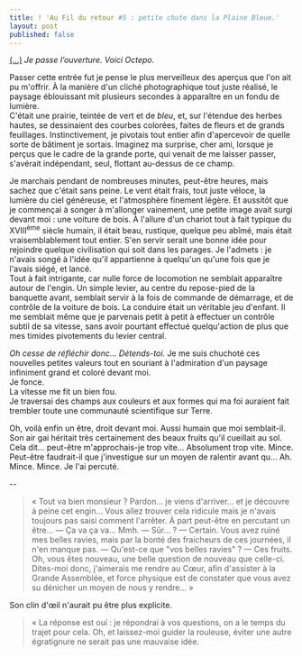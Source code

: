 ```yaml
---
title: ! 'Au Fil du retour #5 : petite chute dans la Plaine Bleue.'
layout: post
published: false
---
```

[(...)](/2013/12/04/au-fil-du-retour-number-4-le-blanc-des-entrees.html) *Je passe l’ouverture. Voici Octepo.*

Passer cette entrée fut je pense le plus merveilleux des aperçus que l'on ait pu m'offrir. À la manière d'un cliché photographique tout juste réalisé, le paysage éblouissant mit plusieurs secondes à apparaître en un fondu de lumière.  
C'était une prairie, teintée de vert et de *bleu*, et, sur l'étendue des herbes hautes, se dessinaient des courbes colorées, faites de fleurs et de grands feuillages. Instinctivement, je pivotais tout entier afin d'apercevoir de quelle sorte de bâtiment je sortais. Imaginez ma surprise, cher ami, lorsque je perçus que le cadre de la grande porte, qui venait de me laisser passer, s'avérait indépendant, seul, flottant au-dessus de ce champ.

Je marchais pendant de nombreuses minutes, peut-être heures, mais sachez que c'était sans peine. Le vent était frais, tout juste véloce, la lumière du ciel généreuse, et l'atmosphère finement légère. Et aussitôt que je commençai à songer à m'allonger vainement, une petite image avait surgi devant moi : une voiture de bois. À l'allure d'un chariot tout à fait typique du XVIII<sup>ème</sup> siècle humain, il était beau, rustique, quelque peu abîmé, mais était vraisemblablement tout entier. S'en servir serait une bonne idée pour rejoindre quelque civilisation qui soit dans les parages. Je l'admets : je n'avais songé à l'idée qu'il appartienne à quelqu'un qu'une fois que je l'avais siégé, et lancé.  
Tout à fait intrigante, car nulle force de locomotion ne semblait apparaître autour de l'engin. Un simple levier, au centre du repose-pied de la banquette avant, semblait servir à la fois de commande de démarrage, et de contrôle de la voiture de bois. La conduire était un véritable jeu d'enfant. Il me semblait même que je parvenais petit à petit à effectuer un contrôle subtil de sa vitesse, sans avoir pourtant effectué quelqu'action de plus que mes timides pivotements du levier central.

*Oh cesse de réfléchir donc… Détends-toi.* Je me suis chuchoté ces nouvelles petites valeurs tout en souriant à l'admiration d'un paysage infiniment grand et coloré devant moi.  
Je fonce.  
La vitesse me fit un bien fou.  
Je traversai des champs aux couleurs et aux formes qui ma foi auraient fait trembler toute une communauté scientifique sur Terre.

Oh, voilà enfin un être, droit devant moi. Aussi humain que moi semblait-il. Son air gai héritait très certainement des beaux fruits qu'il cueillait au sol.  
Cela dit… peut-être m'approchais-je trop vite… Absolument trop vite. Mince. Peut-être faudrait-il que j'investigue sur un moyen de ralentir avant qu… Ah. Mince. Mince. Je l'ai percuté.

--

> « Tout va bien monsieur ? Pardon… je viens d'arriver… et je découvre à peine cet engin… Vous allez trouver cela ridicule mais je n'avais toujours pas saisi comment l'arrêter. À part peut-être en percutant un être…
> — Ça va ça va… Mmh.
> — Sûr… ?
> — Certain. Vous avez ruiné mes belles ravies, mais par la bonté des fraicheurs de ces journées, il n'en manque pas.
> — Qu'est-ce que "vos belles ravies" ?
> — Ces fruits. Oh, vous êtes nouveau, une belle question de nouveau que celle-ci. Dites-moi donc, j'aimerais me rendre au Cœur, afin d'assister à la Grande Assemblée, et force physique est de constater que vous avez su dénicher un moyen de nous y rendre… »

Son clin d'œil n'aurait pu être plus explicite.

> « La réponse est oui : je répondrai à vos questions, on a le temps du trajet pour cela. Oh, et laissez-moi guider la rouleuse, éviter une autre égratignure ne serait pas une mauvaise idée.